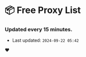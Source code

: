 # :package: Free Proxy List
### Updated every 15 minutes.

- Last updated: `2024-09-22 05:42`

:heart:
